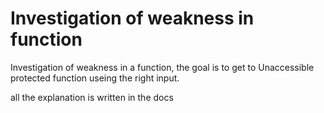 # Investigation of weakness in function
 Investigation of weakness in a function, the goal is to get to Unaccessible protected function useing the right input.
 
 all the explanation is written in the docs 
